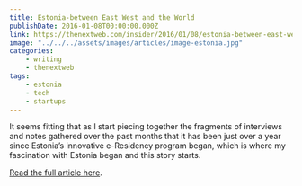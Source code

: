 ```yaml
---
title: Estonia-between East West and the World
publishDate: 2016-01-08T00:00:00.000Z
link: https://thenextweb.com/insider/2016/01/08/estonia-between-east-west-and-the-world/
image: "../../../assets/images/articles/image-estonia.jpg"
categories:
    - writing
    - thenextweb
tags:
    - estonia
    - tech
    - startups
---
```


It seems fitting that as I start piecing together the fragments of interviews and notes gathered over the past months that it has been just over a year since Estonia’s innovative e-Residency program began, which is where my fascination with Estonia began and this story starts.

[Read the full article here](https://thenextweb.com/insider/2016/01/08/estonia-between-east-west-and-the-world/).
